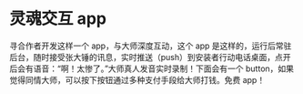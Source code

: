 # 灵魂交互 app

寻合作者开发这样一个 app，与大师深度互动，这个 app 是这样的，运行后常驻后台，随时接受张大锤的讯息，实时推送（push）到安装者行动电话桌面，点开后会有语音：“啊！太惨了。”大师真人发音实时录制！下面会有一个 button，如果觉得同情大师，可以按下按钮通过多种支付手段给大师打钱。免费 app！

